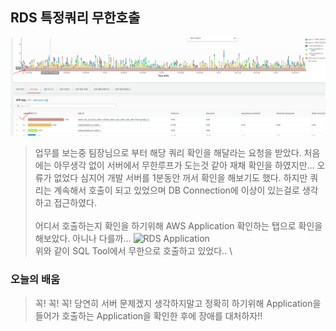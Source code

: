 ## RDS 특정쿼리 무한호출

<img src="https://raw.githubusercontent.com/sjsh1623/Book/master/Image/RDSError.png" title="RDS Error"/>

> 업무를 보는중 팀장님으로 부터 해당 쿼리 확인을 해달라는 요청을 받았다. 처음에는 아무생각 없이 서버에서 무한루프가 도는것 같아 재채 확인을 하였지만... 
> 오류가 없었다 심지어 개발 서버를 1분동안 꺼서 확인을 해보기도 했다. 하지만 쿼리는 계속해서 호출이 되고 있었으며 DB Connection에 이상이 있는걸로 생각하고 접근하였다.\
> \
> 어디서 호출하는지 확인을 하기위해 AWS Application 확인하는 탭으로 확인을 해보았다. 아니나 다를까... 
> <img src="https://raw.githubusercontent.com/sjsh1623/Book/master/Image/Application.png" title="RDS Application"/>\
> 위와 같이 SQL Tool에서 무한으로 호출하고 있었다.. \
> 
### 오늘의 배움
> 꼭! 꼭! 꼭! 당연히 서버 문제겠지 생각하지말고 정확히 하기위해 Application을 들어가 호출하는 Application을 확인한 후에 장애를 대처하자!!
